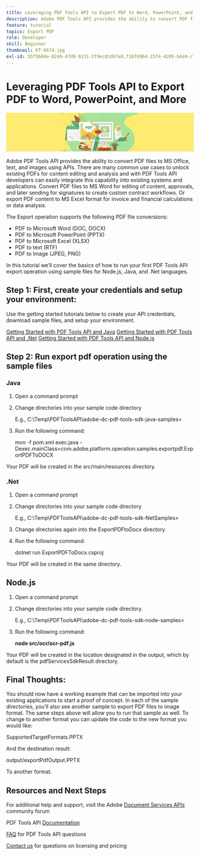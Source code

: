 ```yaml
---
title: Leveraging PDF Tools API to Export PDF to Word, PowerPoint, and More
description: Adobe PDF Tools API provides the ability to convert PDF files to MS Office, text, and images using APIs
feature: tutorial
topics: Export PDF
role: Developer
skill: Beginner
thumbnail: KT-6674.jpg
exl-id: 55f5b04e-0249-47d9-9131-2f9ec01db7e8,f16f6964-23f4-4205-b4e9-c724551ca529
---
```

# Leveraging PDF Tools API to Export PDF to Word, PowerPoint, and More

![Create PDF Hero Image](../assets/ExportPDF_hero.jpg)

Adobe PDF Tools API provides the ability to convert PDF files to MS Office, text, and images using APIs. There are many common use cases to unlock existing PDFs for content editing and analysis and with PDF Tools API developers can easily integrate this capability into existing systems and applications. Convert PDF files to MS Word for editing of content, approvals, and later sending for signatures to create custom contract workflows. Or export PDF content to MS Excel format for invoice and financial calculations or data analysis.

The Export operation supports the following PDF file conversions:

* PDF to Microsoft Word (DOC, DOCX)
* PDF to Microsoft PowerPoint (PPTX)
* PDF to Microsoft Excel (XLSX)
* PDF to text (RTF)
* PDF to Image (JPEG, PNG)

In this tutorial we’ll cover the basics of how to run your first PDF Tools API export operation using sample files for Node.js, Java, and .Net languages.

## Step 1: First, create your credentials and setup your environment:

Use the getting started tutorials below to create your API credentials, download sample files, and setup your environment.

[Getting Started with PDF Tools API and Java](gettingstartedjava.md)
[Getting Started with PDF Tools API and .Net](gettingstartednet.md)
[Getting Started with PDF Tools API and Node.js](createpdffromhtml.md)

## Step 2: Run export pdf operation using the sample files

### Java

1. Open a command prompt

1. Change directories into your sample code directory

    E.g., C:\Temp\PDFToolsAPI\adobe-dc-pdf-tools-sdk-java-samples>

1. Run the following command:

    mvn -f pom.xml exec:java -Dexec.mainClass=com.adobe.platform.operation.samples.exportpdf.ExportPDFToDOCX    

Your PDF will be created in the src/main/resources directory.

### .Net

1. Open a command prompt

1. Change directories into your sample code directory

    E.g., C:\Temp\PDFToolsAPI\adobe-dc-pdf-tools-sdk-NetSamples>

1. Change directories again into the ExportPDFtoDocx directory

1. Run the following command:

    dotnet run ExportPDFToDocx.csproj

Your PDF will be created in the same directory.

## Node.js

1. Open a command prompt

1. Change directories into your sample code directory.

    E.g., C:\Temp\PDFToolsAPI\adobe-dc-pdf-tools-sdk-node-samples>

1. Run the following command:

    **node src/ocr/ocr-pdf.js**

Your PDF will be created in the location designated in the output, which by default is the pdfServicesSdkResult directory.

## Final Thoughts:

You should now have a working example that can be imported into your existing applications to start a proof of concept. In each of the sample directories, you’ll also see another sample to export PDF files to image format. The same steps above will allow you to run that sample as well. To change to another format you can update the code to the new format you would like:

SupportedTargetFormats.PPTX

And the destination result:

output/exportPdfOutput.PPTX

To another format.

## Resources and Next Steps

For additional help and support, visit the Adobe [Document Services APIs](https://community.adobe.com/t5/document-cloud-sdk/bd-p/Document-Cloud-SDK?page=1&sort=latest_replies&filter=all) community forum

PDF Tools API [Documentation](https://www.adobe.com/go/pdftoolsapi_doc)

[FAQ](https://community.adobe.com/t5/document-cloud-sdk/faq-for-document-services-pdf-tools-api/m-p/10726197) for PDF Tools API questions

[Contact us](https://www.adobe.com/go/pdftoolsapi_requestform) for questions on licensing and pricing
